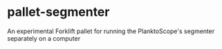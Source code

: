 # pallet-segmenter
An experimental Forklift pallet for running the PlanktoScope's segmenter separately on a computer

